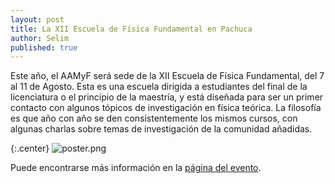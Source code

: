 ```yaml
---
layout: post  
title: La XII Escuela de Física Fundamental en Pachuca  
author: Selim  
published: true  
---
```


Este año, el AAMyF será sede de la XII Escuela de Física Fundamental, del 7 al 11 de Agosto. Esta es una escuela dirigida a estudiantes del final de la licenciatura o el principio de la maestría, y está diseñada para ser un primer contacto con algunos tópicos de investigación en física teórica. La filosofía es que año con año se den consistentemente los mismos cursos, con algunas charlas sobre temas de investigación de la comunidad añadidas. 



{:.center}
![poster.png]({{site.baseurl}}/images/posts/2017/poster.png)

Puede encontrarse más información en la  [página del evento](http://xiieff.org).

